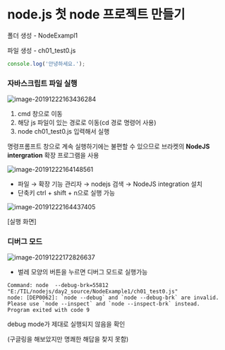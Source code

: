 # node.js 첫 node 프로젝트 만들기

폴더 생성 - NodeExampl1

파일 생성 - ch01_test0.js

~~~javascript
console.log('안녕하세요.');
~~~



### 자바스크립트 파일 실행  

![image-20191222163436284](https://user-images.githubusercontent.com/13622474/71540855-6898d800-2993-11ea-836a-b7dcc7a1c62e.png)

1. cmd 창으로 이동
2. 해당 js 파일이 있는 경로로 이동(cd 경로 명령어 사용)
3. node  ch01_test0.js 입력해서 실행



명령프롬프트 창으로 계속 실행하기에는 불편할 수 있으므로 브라켓의 **NodeJS intergration** 확장 프로그램을 사용

![image-20191222164148561](https://user-images.githubusercontent.com/13622474/71540856-6898d800-2993-11ea-9431-fac75c6b4237.png)

- 파일 → 확장 기능 관리자 → nodejs 검색 → NodeJS integration 설치
- 단축키 ctrl + shift + n으로 실행 가능

![image-20191222164437405](https://user-images.githubusercontent.com/13622474/71540857-6898d800-2993-11ea-998f-13289de4730c.png)

[실행 화면]



### 디버그 모드

![image-20191222172826637](https://user-images.githubusercontent.com/13622474/71540858-6898d800-2993-11ea-8f29-883271e366fa.png)

- 벌레 모양의 버튼을 누르면 디버그 모드로 실행가능

~~~
Command: node  --debug-brk=55812   "E:/TIL/nodejs/day2_source/NodeExample1/ch01_test0.js" 
node: [DEP0062]: `node --debug` and `node --debug-brk` are invalid. Please use `node --inspect` and `node --inspect-brk` instead.
Program exited with code 9
~~~

debug mode가 제대로 실행되지 않음을 확인

(구글링을 해보았지만 명쾌한 해답을 찾지 못함)

